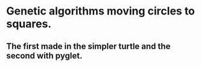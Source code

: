 # Genetic algorithms moving circles to squares.

## The first made in the simpler turtle and the second with pyglet.